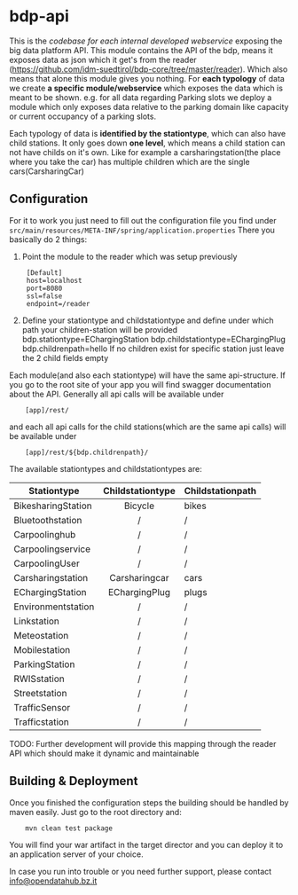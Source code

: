 bdp-api
=================

This is the *codebase for each internal developed webservice* exposing the big data platform API. This module contains the API of the bdp, means it exposes data as json which it get's from the reader (https://github.com/idm-suedtirol/bdp-core/tree/master/reader). Which also means that alone this module gives you nothing.
For **each typology** of data we create **a specific module/webservice** which exposes the data which is meant to be shown.
e.g. for all data regarding Parking slots we deploy a module which only exposes data relative to the parking domain like capacity or current occupancy of a parking slots.

Each typology of data is **identified by the stationtype**, which can also have child stations. It only goes down **one level**, which means a child station can not have childs on it's own. Like for example a carsharingstation(the place where you take the car) has multiple children which are the single cars(CarsharingCar)

## Configuration
For it to work you just need to fill out the configuration file you find under `src/main/resources/META-INF/spring/application.properties`
There you basically do 2 things:
1. Point the module to the reader which was setup previously

		[Default]
		host=localhost
		port=8080
		ssl=false
		endpoint=/reader
2. Define your stationtype and childstationtype and define under which path your children-station will be provided
		bdp.stationtype=EChargingStation
		bdp.childstationtype=EChargingPlug
		bdp.childrenpath=hello
	If no  children exist for specific station just leave the 2 child fields empty

Each module(and also each stationtype) will have the same api-structure. If you go to the root site of your app you will find swagger documentation about the API. Generally all api calls will be available under

		[app]/rest/

 and each all api calls for the child stations(which are the same api calls) will be available under

 		[app]/rest/${bdp.childrenpath}/

The available stationtypes and childstationtypes are:

| Stationtype   	|      Childstationtype | Childstationpath
|----------	|:-------------:|---
| BikesharingStation | Bicycle | bikes
| Bluetoothstation | / | /
| Carpoolinghub | / | /
| Carpoolingservice | / | /
| CarpoolingUser | / | /
| Carsharingstation | Carsharingcar | cars
| EChargingStation | EChargingPlug | plugs
| Environmentstation | / | /
| Linkstation | / | /
| Meteostation | / | /
| Mobilestation | / | /
| ParkingStation | / | /
| RWISstation | / | /
| Streetstation | / | /
| TrafficSensor | / | /
| Trafficstation | / | /

TODO: Further development will provide this mapping through the reader API which should make it dynamic and maintainable

## Building & Deployment

Once you finished the configuration steps the building should be handled by maven easily. Just go to the root directory and:

		mvn clean test package

You will find your war artifact in the target director and you can deploy it to an application server of your choice.

In case you run into trouble or you need further support, please contact info@opendatahub.bz.it
